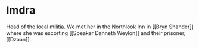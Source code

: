 # Imdra

Head of the local militia. We met her in the Northlook Inn in [[Bryn Shander]] where she was escorting [[Speaker Danneth Weylon]] and their prisoner, [[Dzaan]].